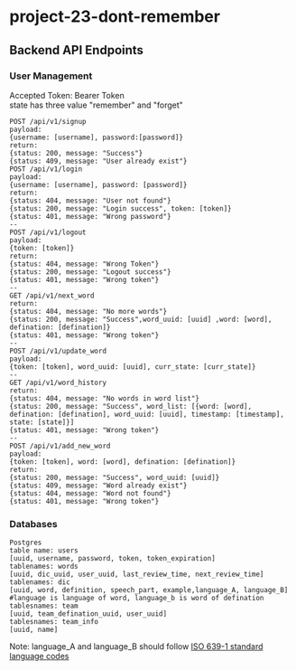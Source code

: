 # project-23-dont-remember


## Backend API Endpoints

### User Management
Accepted Token: Bearer Token <br>
state has three value "remember" and "forget"

```
POST /api/v1/signup
payload:
{username: [username], password:[password]}
return:
{status: 200, message: "Success"}
{status: 409, message: "User already exist"}
POST /api/v1/login 
payload: 
{username: [username], password: [password]}
return:
{status: 404, message: "User not found"}
{status: 200, message: "Login success", token: [token]}
{status: 401, message: "Wrong password"}
--
POST /api/v1/logout
payload: 
{token: [token]}
return:
{status: 404, message: "Wrong Token"}
{status: 200, message: "Logout success"}
{status: 401, message: "Wrong token"}
--
GET /api/v1/next_word 
return: 
{status: 404, message: "No more words"}
{status: 200, message: "Success",word_uuid: [uuid] ,word: [word], defination: [defination]}
{status: 401, message: "Wrong token"}
--
POST /api/v1/update_word 
payload:
{token: [token], word_uuid: [uuid], curr_state: [curr_state]}
--
GET /api/v1/word_history 
return:
{status: 404, message: "No words in word list"}
{status: 200, message: "Success", word_list: [{word: [word], defination: [defination], word_uuid: [uuid], timestamp: [timestamp], state: [state]}]
{status: 401, message: "Wrong token"}
--
POST /api/v1/add_new_word
payload:
{token: [token], word: [word], defination: [defination]}
return:
{status: 200, message: "Success", word_uuid: [uuid]}
{status: 409, message: "Word already exist"}
{status: 404, message: "Word not found"}
{status: 401, message: "Wrong token"}
```
### Databases 
```
Postgres
table name: users
[uuid, username, password, token, token_expiration]
tablenames: words
[uuid, dic_uuid, user_uuid, last_review_time, next_review_time]
tablenames: dic
[uuid, word, definition, speech_part, example,language_A, language_B] #language is language of word, language_b is word of defination
tablesnames: team
[uuid, team_defination_uuid, user_uuid]
tablesnames: team_info
[uuid, name]
```
Note: language_A and language_B should follow [ISO 639-1 standard language codes]("https://www.andiamo.co.uk/resources/iso-language-codes/)